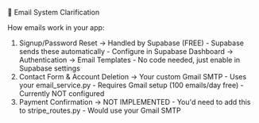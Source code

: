  📧 Email System Clarification

  How emails work in your app:

  1. Signup/Password Reset → Handled by Supabase (FREE)
    - Supabase sends these automatically
    - Configure in Supabase Dashboard → Authentication → Email Templates
    - No code needed, just enable in Supabase settings
  2. Contact Form & Account Deletion → Your custom Gmail SMTP
    - Uses your email_service.py
    - Requires Gmail setup (100 emails/day free)
    - Currently NOT configured
  3. Payment Confirmation → NOT IMPLEMENTED
    - You'd need to add this to stripe_routes.py
    - Would use your Gmail SMTP